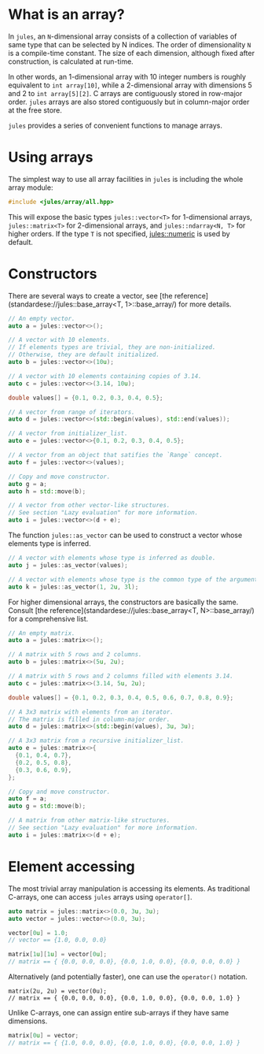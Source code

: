 # What is an array?

In `jules`, an `N`-dimensional array consists of a collection of variables of
same type that can be selected by N indices. The order of dimensionality `N` is
a compile-time constant. The size of each dimension, although fixed after
construction, is calculated at run-time.

In other words, an 1-dimensional array with 10 integer numbers is roughly
equivalent to `int array[10]`, while a 2-dimensional array with dimensions
5 and 2 to `int array[5][2]`. C arrays are contiguously stored in row-major
order. `jules` arrays are also stored contiguously but in column-major order at
the free store.

`jules` provides a series of convenient functions to manage arrays.

# Using arrays

The simplest way to use all array facilities in `jules` is including the whole
array module:

``` cpp
#include <jules/array/all.hpp>
```

This will expose the basic types `jules::vector<T>` for 1-dimensional arrays,
`jules::matrix<T>` for 2-dimensional arrays, and `jules::ndarray<N, T>` for
higher orders.  If the type `T` is not specified,
[jules::numeric](standardese://jules::numeric/) is used by default.

# Constructors

There are several ways to create a vector, see [the
reference](standardese://jules::base_array<T, 1>::base_array/) for more details.

``` cpp
// An empty vector.
auto a = jules::vector<>();

// A vector with 10 elements.
// If elements types are trivial, they are non-initialized.
// Otherwise, they are default initialized.
auto b = jules::vector<>(10u);

// A vector with 10 elements containing copies of 3.14.
auto c = jules::vector<>(3.14, 10u);

double values[] = {0.1, 0.2, 0.3, 0.4, 0.5};

// A vector from range of iterators.
auto d = jules::vector<>(std::begin(values), std::end(values));

// A vector from initializer_list.
auto e = jules::vector<>{0.1, 0.2, 0.3, 0.4, 0.5};

// A vector from an object that satifies the `Range` concept.
auto f = jules::vector<>(values);

// Copy and move constructor.
auto g = a;
auto h = std::move(b);

// A vector from other vector-like structures.
// See section "Lazy evaluation" for more information.
auto i = jules::vector<>(d + e);
```

The function `jules::as_vector` can be used to construct a vector whose
elements type is inferred.

``` cpp
// A vector with elements whose type is inferred as double.
auto j = jules::as_vector(values);

// A vector with elements whose type is the common type of the arguments.
auto k = jules::as_vector(1, 2u, 3l);
```

For higher dimensional arrays, the constructors are basically the same.
Consult [the reference](standardese://jules::base_array<T, N>::base_array/) for
a comprehensive list.

``` cpp
// An empty matrix.
auto a = jules::matrix<>();

// A matrix with 5 rows and 2 columns.
auto b = jules::matrix<>(5u, 2u);

// A matrix with 5 rows and 2 columns filled with elements 3.14.
auto c = jules::matrix<>(3.14, 5u, 2u);

double values[] = {0.1, 0.2, 0.3, 0.4, 0.5, 0.6, 0.7, 0.8, 0.9};

// A 3x3 matrix with elements from an iterator.
// The matrix is filled in column-major order.
auto d = jules::matrix<>(std::begin(values), 3u, 3u);

// A 3x3 matrix from a recursive initializer_list.
auto e = jules::matrix<>{
  {0.1, 0.4, 0.7},
  {0.2, 0.5, 0.8},
  {0.3, 0.6, 0.9},
};

// Copy and move constructor.
auto f = a;
auto g = std::move(b);

// A matrix from other matrix-like structures.
// See section "Lazy evaluation" for more information.
auto i = jules::matrix<>(d + e);
```

# Element accessing

The most trivial array manipulation is accessing its elements.  As
traditional C-arrays, one can access `jules` arrays using `operator[]`.

```cpp
auto matrix = jules::matrix<>(0.0, 3u, 3u);
auto vector = jules::vector<>(0.0, 3u);

vector[0u] = 1.0;
// vector == {1.0, 0.0, 0.0}

matrix[1u][1u] = vector[0u];
// matrix == { {0.0, 0.0, 0.0}, {0.0, 1.0, 0.0}, {0.0, 0.0, 0.0} }
```

Alternatively (and potentially faster), one can use the `operator()` notation.

```
matrix(2u, 2u) = vector(0u);
// matrix == { {0.0, 0.0, 0.0}, {0.0, 1.0, 0.0}, {0.0, 0.0, 1.0} }
```

Unlike C-arrays, one can assign entire sub-arrays if they have same
dimensions.

```cpp
matrix[0u] = vector;
// matrix == { {1.0, 0.0, 0.0}, {0.0, 1.0, 0.0}, {0.0, 0.0, 1.0} }
```
